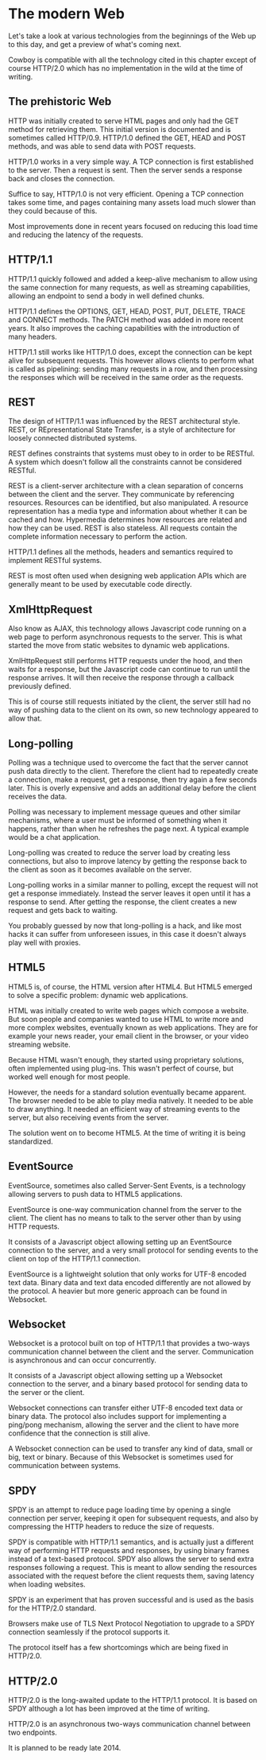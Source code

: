 The modern Web
==============

Let's take a look at various technologies from the beginnings of the 
Web up to this day, and get a preview of what's coming next.

Cowboy is compatible with all the technology cited in this chapter 
except of course HTTP/2.0 which has no implementation in the wild at 
the time of writing.

The prehistoric Web
-------------------

HTTP was initially created to serve HTML pages and only had the GET 
method for retrieving them. This initial version is documented and is 
sometimes called HTTP/0.9. HTTP/1.0 defined the GET, HEAD and POST 
methods, and was able to send data with POST requests.

HTTP/1.0 works in a very simple way. A TCP connection is first 
established to the server. Then a request is sent. Then the server 
sends a response back and closes the connection.

Suffice to say, HTTP/1.0 is not very efficient. Opening a TCP 
connection takes some time, and pages containing many assets load much 
slower than they could because of this.

Most improvements done in recent years focused on reducing this load 
time and reducing the latency of the requests.

HTTP/1.1
--------

HTTP/1.1 quickly followed and added a keep-alive mechanism to allow 
using the same connection for many requests, as well as streaming 
capabilities, allowing an endpoint to send a body in well defined 
chunks.

HTTP/1.1 defines the OPTIONS, GET, HEAD, POST, PUT, DELETE, TRACE and 
CONNECT methods. The PATCH method was added in more recent years. It 
also improves the caching capabilities with the introduction of many 
headers.

HTTP/1.1 still works like HTTP/1.0 does, except the connection can be 
kept alive for subsequent requests. This however allows clients to 
perform what is called as pipelining: sending many requests in a row, 
and then processing the responses which will be received in the same 
order as the requests.

REST
----

The design of HTTP/1.1 was influenced by the REST architectural style. 
REST, or REpresentational State Transfer, is a style of architecture 
for loosely connected distributed systems.

REST defines constraints that systems must obey to in order to be 
RESTful. A system which doesn't follow all the constraints cannot be 
considered RESTful.

REST is a client-server architecture with a clean separation of 
concerns between the client and the server. They communicate by 
referencing resources. Resources can be identified, but also 
manipulated. A resource representation has a media type and information 
about whether it can be cached and how. Hypermedia determines how 
resources are related and how they can be used. REST is also stateless. 
All requests contain the complete information necessary to perform the 
action.

HTTP/1.1 defines all the methods, headers and semantics required to 
implement RESTful systems.

REST is most often used when designing web application APIs which are 
generally meant to be used by executable code directly.

XmlHttpRequest
--------------

Also know as AJAX, this technology allows Javascript code running on a 
web page to perform asynchronous requests to the server. This is what 
started the move from static websites to dynamic web applications.

XmlHttpRequest still performs HTTP requests under the hood, and then 
waits for a response, but the Javascript code can continue to run until 
the response arrives. It will then receive the response through a 
callback previously defined.

This is of course still requests initiated by the client, the server 
still had no way of pushing data to the client on its own, so new 
technology appeared to allow that.

Long-polling
------------

Polling was a technique used to overcome the fact that the server 
cannot push data directly to the client. Therefore the client had to 
repeatedly create a connection, make a request, get a response, then 
try again a few seconds later. This is overly expensive and adds an 
additional delay before the client receives the data.

Polling was necessary to implement message queues and other similar 
mechanisms, where a user must be informed of something when it happens, 
rather than when he refreshes the page next. A typical example would be 
a chat application.

Long-polling was created to reduce the server load by creating less 
connections, but also to improve latency by getting the response back 
to the client as soon as it becomes available on the server.

Long-polling works in a similar manner to polling, except the request 
will not get a response immediately. Instead the server leaves it open 
until it has a response to send. After getting the response, the client 
creates a new request and gets back to waiting.

You probably guessed by now that long-polling is a hack, and like most 
hacks it can suffer from unforeseen issues, in this case it doesn't 
always play well with proxies.

HTML5
-----

HTML5 is, of course, the HTML version after HTML4. But HTML5 emerged to 
solve a specific problem: dynamic web applications.

HTML was initially created to write web pages which compose a website. 
But soon people and companies wanted to use HTML to write more and more 
complex websites, eventually known as web applications. They are for 
example your news reader, your email client in the browser, or your 
video streaming website.

Because HTML wasn't enough, they started using proprietary solutions, 
often implemented using plug-ins. This wasn't perfect of course, but 
worked well enough for most people.

However, the needs for a standard solution eventually became apparent. 
The browser needed to be able to play media natively. It needed to be 
able to draw anything. It needed an efficient way of streaming events 
to the server, but also receiving events from the server.

The solution went on to become HTML5. At the time of writing it is 
being standardized.

EventSource
-----------

EventSource, sometimes also called Server-Sent Events, is a technology 
allowing servers to push data to HTML5 applications.

EventSource is one-way communication channel from the server to the 
client. The client has no means to talk to the server other than by 
using HTTP requests.

It consists of a Javascript object allowing setting up an EventSource 
connection to the server, and a very small protocol for sending events 
to the client on top of the HTTP/1.1 connection.

EventSource is a lightweight solution that only works for UTF-8 encoded 
text data. Binary data and text data encoded differently are not 
allowed by the protocol. A heavier but more generic approach can be 
found in Websocket.

Websocket
---------

Websocket is a protocol built on top of HTTP/1.1 that provides a 
two-ways communication channel between the client and the server. 
Communication is asynchronous and can occur concurrently.

It consists of a Javascript object allowing setting up a Websocket 
connection to the server, and a binary based protocol for sending data 
to the server or the client.

Websocket connections can transfer either UTF-8 encoded text data or 
binary data. The protocol also includes support for implementing a 
ping/pong mechanism, allowing the server and the client to have more 
confidence that the connection is still alive.

A Websocket connection can be used to transfer any kind of data, small 
or big, text or binary. Because of this Websocket is sometimes used for 
communication between systems.

SPDY
----

SPDY is an attempt to reduce page loading time by opening a single 
connection per server, keeping it open for subsequent requests, and 
also by compressing the HTTP headers to reduce the size of requests.

SPDY is compatible with HTTP/1.1 semantics, and is actually just a 
different way of performing HTTP requests and responses, by using 
binary frames instead of a text-based protocol. SPDY also allows the 
server to send extra responses following a request. This is meant to 
allow sending the resources associated with the request before the 
client requests them, saving latency when loading websites.

SPDY is an experiment that has proven successful and is used as the 
basis for the HTTP/2.0 standard.

Browsers make use of TLS Next Protocol Negotiation to upgrade to a SPDY 
connection seamlessly if the protocol supports it.

The protocol itself has a few shortcomings which are being fixed in 
HTTP/2.0.

HTTP/2.0
--------

HTTP/2.0 is the long-awaited update to the HTTP/1.1 protocol. It is 
based on SPDY although a lot has been improved at the time of writing.

HTTP/2.0 is an asynchronous two-ways communication channel between two 
endpoints.

It is planned to be ready late 2014.
